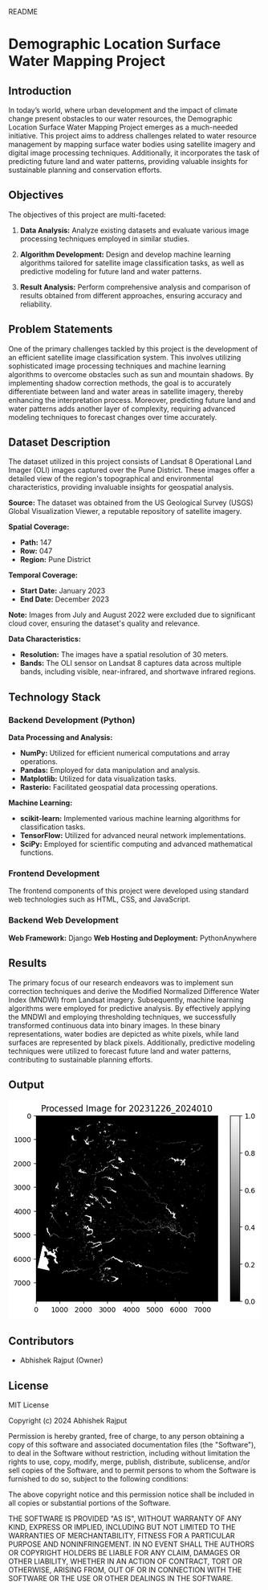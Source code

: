 README

# Demographic Location Surface Water Mapping Project

## Introduction

In today’s world, where urban development and the impact of climate change present obstacles to our water resources, the Demographic Location Surface Water Mapping Project emerges as a much-needed initiative. This project aims to address challenges related to water resource management by mapping surface water bodies using satellite imagery and digital image processing techniques. Additionally, it incorporates the task of predicting future land and water patterns, providing valuable insights for sustainable planning and conservation efforts.

## Objectives

The objectives of this project are multi-faceted:

1. **Data Analysis:** Analyze existing datasets and evaluate various image processing techniques employed in similar studies.

2. **Algorithm Development:** Design and develop machine learning algorithms tailored for satellite image classification tasks, as well as predictive modeling for future land and water patterns.

3. **Result Analysis:** Perform comprehensive analysis and comparison of results obtained from different approaches, ensuring accuracy and reliability.

## Problem Statements

One of the primary challenges tackled by this project is the development of an efficient satellite image classification system. This involves utilizing sophisticated image processing techniques and machine learning algorithms to overcome obstacles such as sun and mountain shadows. By implementing shadow correction methods, the goal is to accurately differentiate between land and water areas in satellite imagery, thereby enhancing the interpretation process. Moreover, predicting future land and water patterns adds another layer of complexity, requiring advanced modeling techniques to forecast changes over time accurately.

## Dataset Description

The dataset utilized in this project consists of Landsat 8 Operational Land Imager (OLI) images captured over the Pune District. These images offer a detailed view of the region's topographical and environmental characteristics, providing invaluable insights for geospatial analysis.

**Source:** The dataset was obtained from the US Geological Survey (USGS) Global Visualization Viewer, a reputable repository of satellite imagery.

**Spatial Coverage:**
- **Path:** 147
- **Row:** 047
- **Region:** Pune District

**Temporal Coverage:**
- **Start Date:** January 2023
- **End Date:** December 2023

**Note:** Images from July and August 2022 were excluded due to significant cloud cover, ensuring the dataset's quality and relevance.

**Data Characteristics:**
- **Resolution:** The images have a spatial resolution of 30 meters.
- **Bands:** The OLI sensor on Landsat 8 captures data across multiple bands, including visible, near-infrared, and shortwave infrared regions.

## Technology Stack

### Backend Development (Python)

**Data Processing and Analysis:**
- **NumPy:** Utilized for efficient numerical computations and array operations.
- **Pandas:** Employed for data manipulation and analysis.
- **Matplotlib:** Utilized for data visualization tasks.
- **Rasterio:** Facilitated geospatial data processing operations.

**Machine Learning:**
- **scikit-learn:** Implemented various machine learning algorithms for classification tasks.
- **TensorFlow:** Utilized for advanced neural network implementations.
- **SciPy:** Employed for scientific computing and advanced mathematical functions.

### Frontend Development

The frontend components of this project were developed using standard web technologies such as HTML, CSS, and JavaScript.

### Backend Web Development

**Web Framework:** Django
**Web Hosting and Deployment:** PythonAnywhere

## Results

The primary focus of our research endeavors was to implement sun correction techniques and derive the Modified Normalized Difference Water Index (MNDWI) from Landsat imagery. Subsequently, machine learning algorithms were employed for predictive analysis. By effectively applying the MNDWI and employing thresholding techniques, we successfully transformed continuous data into binary images. In these binary representations, water bodies are depicted as white pixels, while land surfaces are represented by black pixels. Additionally, predictive modeling techniques were utilized to forecast future land and water patterns, contributing to sustainable planning efforts.

## Output 

 ![](randomoutput.png)


## Contributors

- Abhishek Rajput (Owner)

## License

MIT License

Copyright (c) 2024 Abhishek Rajput

Permission is hereby granted, free of charge, to any person obtaining a copy
of this software and associated documentation files (the "Software"), to deal
in the Software without restriction, including without limitation the rights
to use, copy, modify, merge, publish, distribute, sublicense, and/or sell
copies of the Software, and to permit persons to whom the Software is
furnished to do so, subject to the following conditions:

The above copyright notice and this permission notice shall be included in all
copies or substantial portions of the Software.

THE SOFTWARE IS PROVIDED "AS IS", WITHOUT WARRANTY OF ANY KIND, EXPRESS OR
IMPLIED, INCLUDING BUT NOT LIMITED TO THE WARRANTIES OF MERCHANTABILITY,
FITNESS FOR A PARTICULAR PURPOSE AND NONINFRINGEMENT. IN NO EVENT SHALL THE
AUTHORS OR COPYRIGHT HOLDERS BE LIABLE FOR ANY CLAIM, DAMAGES OR OTHER
LIABILITY, WHETHER IN AN ACTION OF CONTRACT, TORT OR OTHERWISE, ARISING FROM,
OUT OF OR IN CONNECTION WITH THE SOFTWARE OR THE USE OR OTHER DEALINGS IN THE
SOFTWARE.


